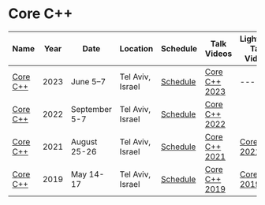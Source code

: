 # Core C++

| Name | Year | Date | Location | Schedule | Talk Videos | Lightning Talk Videos  | Slides | Video Channel |
|---|---|---|---|---|---|---|---|---|
| [Core C++](https://2023.corecpp.org/) | 2023 | June 5–7 | Tel Aviv, Israel |  [Schedule](https://2023.corecpp.org/schedule/) | [Core C++ 2023](https://www.youtube.com/playlist?list=PLn4wYlDYx4bs0p9S6aFvKaASoCLFVwt_E) | --- | --- | [YouTube](https://www.youtube.com/c/CoreCppIL) |
| [Core C++](https://2022.corecpp.org/) | 2022 | September 5-7 | Tel Aviv, Israel | [Schedule](https://2022.corecpp.org/schedule/) | [Core C++ 2022](https://www.youtube.com/playlist?list=PLn4wYlDYx4bti4V3tqS0plVNRCbKAnLuC) | | [Slides](https://github.com/CoreCppIL/Meetups) | [YouTube](https://www.youtube.com/c/CoreCppIL) |
| [Core C++](https://2021.corecpp.org/) | 2021 | August 25-26 | Tel Aviv, Israel | [Schedule](https://2021.corecpp.org/schedule/) | [Core C++ 2021](https://www.youtube.com/playlist?list=PLn4wYlDYx4bt5jDwyOleg6J4kTtAu2rU5) | [Core C++ 2021](https://www.youtube.com/playlist?list=PLn4wYlDYx4bvKk6s_guvZ-g5zmmKOebq6) | [Slides](https://corecppil.github.io/Meetups/CoreCpp2021/) | [YouTube](https://www.youtube.com/c/CoreCppIL) |
| [Core C++](https://2019.corecpp.org/) | 2019 | May 14-17 | Tel Aviv, Israel | [Schedule](https://2019.corecpp.org/schedule/) | [Core C++ 2019](https://www.youtube.com/playlist?list=PLn4wYlDYx4bszUM8uUJi55czMYuilXfaR) | [Core C++ 2019](https://www.youtube.com/playlist?list=PLn4wYlDYx4bsWZvEx-lFSmFyWzUm7ApaI) | [Slides](https://github.com/CoreCppIL/CoreCpp2019) | [YouTube](https://www.youtube.com/c/CoreCppIL) |
